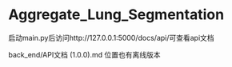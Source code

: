 # Aggregate_Lung_Segmentation

启动main.py后访问http://127.0.0.1:5000/docs/api/可查看api文档

back_end/API文档 (1.0.0).md 位置也有离线版本